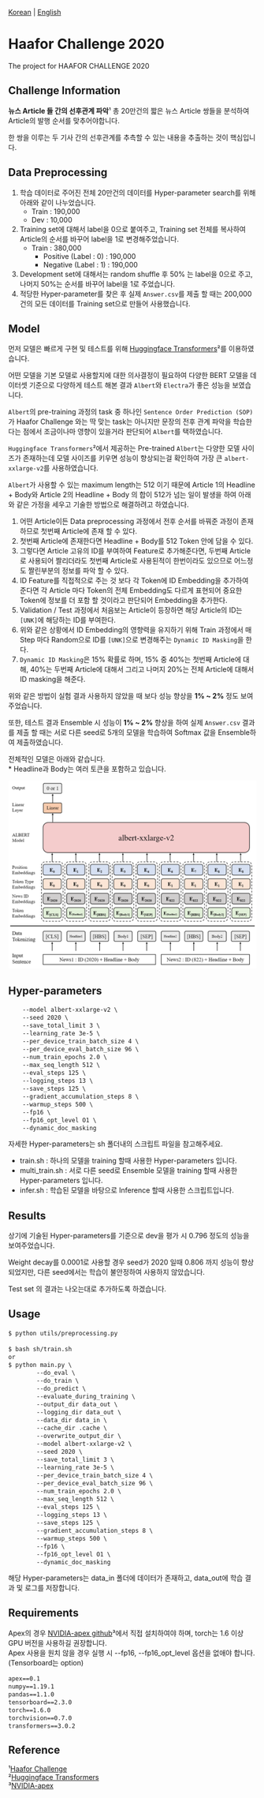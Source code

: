 [Korean](README.md) | [English](README_ENG.md)
# Haafor Challenge 2020
The project for HAAFOR CHALLENGE 2020

## Challenge Information
**뉴스 Article 들 간의 선후관계 파악**¹
총 20만건의 짧은 뉴스 Article 쌍들을 분석하여 Article의 발행 순서를 맞추어야합니다.  

한 쌍을 이루는 두 기사 간의 선후관계를 추측할 수 있는 내용을 추출하는 것이 핵심입니다.

## Data Preprocessing

1. 학습 데이터로 주어진 전체 20만건의 데이터를 Hyper-parameter search를 위해 아래와 같이 나누었습니다.
    - Train : 190,000
    - Dev : 10,000
2. Training set에 대해서 label을 0으로 붙여주고, Training set 전체를 복사하여 Article의 순서를 바꾸어 label을 1로 변경해주었습니다.
    - Train : 380,000
        - Positive (Label : 0) : 190,000
        - Negative (Label : 1) : 190,000
3. Development set에 대해서는 random shuffle 후 50% 는 label을 0으로 주고, 나머지 50%는 순서를 바꾸어 label을 1로 주었습니다.
4. 적당한 Hyper-parameter를 찾은 후 실제 `Answer.csv`를 제출 할 때는 200,000건의 모든 데이터를 Training set으로 만들어 사용했습니다.

## Model
먼저 모델은 빠르게 구현 및 테스트를 위해 [Huggingface Transformers](https://github.com/huggingface/transformers)²를 이용하였습니다.

어떤 모델을 기본 모델로 사용할지에 대한 의사결정이 필요하여 다양한 BERT 모델을 데이터셋 기준으로 다양하게 테스트 해본 결과 `Albert`와 `Electra`가 좋은 성능을 보였습니다.  

`Albert`의 pre-training 과정의 task 중 하나인 `Sentence Order Prediction (SOP)`가 Haafor Challenge 와는 딱 맞는 task는 아니지만 문장의 전후 관계 파악을 학습한다는 점에서 조금이나마 영향이 있을거라 판단되어 `Albert`를 택하였습니다. 

`Huggingface Transformers`²에서 제공하는 Pre-trained `Albert`는 다양한 모델 사이즈가 존재하는데 모델 사이즈를 키우면 성능이 향상되는걸 확인하여 가장 큰 `albert-xxlarge-v2`를 사용하였습니다.

`Albert`가 사용할 수 있는 maximum length는 512 이기 때문에 Article 1의 Headline + Body와 Article 2의 Headline + Body 의 합이 512가 넘는 일이 발생을 하여 아래와 같은 가정을 세우고 기술한 방법으로 해결하려고 하였습니다.
1. 어떤 Article이든 Data preprocessing 과정에서 전후 순서를 바꿔준 과정이 존재하므로 첫번째 Article에 존재 할 수 있다.
2. 첫번째 Article에 존재한다면 Headline + Body를 512 Token 안에 담을 수 있다.
3. 그렇다면 Article 고유의 ID를 부여하여 Feature로 추가해준다면, 두번째 Article로 사용되어 짤리더라도 첫번째 Article로 사용된적이 한번이라도 있으므로 어느정도 짤린부분의 정보를 파악 할 수 있다.
4. ID Feature를 직접적으로 주는 것 보다 각 Token에 ID Embedding을 추가하여 준다면 각 Article 마다 Token의 전체 Embedding도 다르게 표현되어 중요한 Token에 정보를 더 포함 할 것이라고 판단되어 Embedding을 추가한다.
5. Validation / Test 과정에서 처음보는 Article이 등장하면 해당 Article의 ID는 `[UNK]`에 해당하는 ID를 부여한다.
6. 위와 같은 상황에서 ID Embedding의 영향력을 유지하기 위해 Train 과정에서 매 Step 마다 Random으로 ID를 `[UNK]`으로 변경해주는 `Dynamic ID Masking`을 한다.
7. `Dynamic ID Masking`은 15% 확률로 하며, 15% 중 40%는 첫번째 Article에 대해, 40%는 두번째 Article에 대해서 그리고 나머지 20%는 전체 Article에 대해서 ID masking을 해준다.
    
위와 같은 방법이 실험 결과 사용하지 않았을 때 보다 성능 향상을 **1% ~ 2%** 정도 보여주었습니다.

또한, 테스트 결과 Ensemble 시 성능이 **1% ~ 2%** 향상을 하여 실제 `Answer.csv` 결과를 제출 할 때는 서로 다른 seed로 5개의 모델을 학습하여 Softmax 값을 Ensemble하여 제출하였습니다.

전체적인 모델은 아래와 같습니다.  
\* Headline과 Body는 여러 토큰을 포함하고 있습니다.

  
![Model](asset/model.png)

## Hyper-parameters
```shell script
    --model albert-xxlarge-v2 \
    --seed 2020 \
    --save_total_limit 3 \
    --learning_rate 3e-5 \
    --per_device_train_batch_size 4 \
    --per_device_eval_batch_size 96 \
    --num_train_epochs 2.0 \
    --max_seq_length 512 \
    --eval_steps 125 \
    --logging_steps 13 \
    --save_steps 125 \
    --gradient_accumulation_steps 8 \
    --warmup_steps 500 \
    --fp16 \
    --fp16_opt_level O1 \
    --dynamic_doc_masking
```
자세한 Hyper-parameters는 sh 폴더내의 스크립트 파일을 참고해주세요.
- train.sh : 하나의 모델을 training 할때 사용한 Hyper-parameters 입니다.
- multi_train.sh : 서로 다른 seed로 Ensemble 모델을 training 할때 사용한 Hyper-parameters 입니다. 
- infer.sh : 학습된 모델을 바탕으로 Inference 할때 사용한 스크립트입니다.

## Results

상기에 기술된 Hyper-parameters를 기준으로 dev을 평가 시 0.796 정도의 성능을 보여주었습니다.  

Weight decay를 0.0001로 사용할 경우 seed가 2020 일때 0.806 까지 성능이 향상 되었지만, 다른 seed에서는 학습이 불안정하여 사용하지 않았습니다.

Test set 의 결과는 나오는대로 추가하도록 하겠습니다.

## Usage
```shell script
$ python utils/preprocessing.py

$ bash sh/train.sh
or
$ python main.py \
        --do_eval \
        --do_train \
        --do_predict \
        --evaluate_during_training \
        --output_dir data_out \
        --logging_dir data_out \
        --data_dir data_in \
        --cache_dir .cache \
        --overwrite_output_dir \
        --model albert-xxlarge-v2 \
        --seed 2020 \
        --save_total_limit 3 \
        --learning_rate 3e-5 \
        --per_device_train_batch_size 4 \
        --per_device_eval_batch_size 96 \
        --num_train_epochs 2.0 \
        --max_seq_length 512 \
        --eval_steps 125 \
        --logging_steps 13 \
        --save_steps 125 \
        --gradient_accumulation_steps 8 \
        --warmup_steps 500 \
        --fp16 \
        --fp16_opt_level O1 \
        --dynamic_doc_masking

```

해당 Hyper-parameters는 data_in 폴더에 데이터가 존재하고, data_out에 학습 결과 및 로그를 저장합니다.  

## Requirements
Apex의 경우 [NVIDIA-apex github](https://github.com/NVIDIA/apex)³에서 직접 설치하여야 하며, torch는 1.6 이상 GPU 버전을 사용하길 권장합니다.  
Apex 사용을 원치 않을 경우 실행 시 --fp16, --fp16_opt_level 옵션을 없애야 합니다.  
(Tensorboard는 option)
```
apex==0.1
numpy==1.19.1
pandas==1.1.0
tensorboard==2.3.0
torch==1.6.0
torchvision==0.7.0
transformers==3.0.2
```

## Reference
¹[Haafor Challenge](https://www.haafor.com/challenge/)  
²[Huggingface Transformers](https://github.com/huggingface/transformers)  
³[NVIDIA-apex](https://github.com/NVIDIA/apex)
